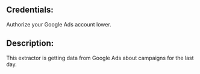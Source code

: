 ## Credentials:
Authorize your Google Ads account lower.

## Description:
This extractor is getting data from Google Ads about campaigns for the last day.
